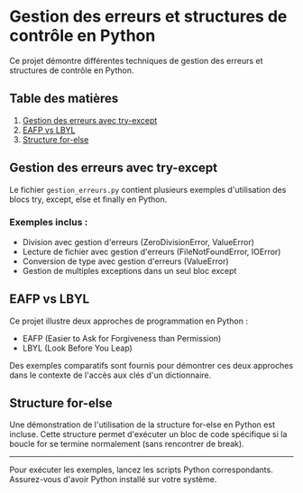 # Gestion des erreurs et structures de contrôle en Python

Ce projet démontre différentes techniques de gestion des erreurs et structures de contrôle en Python.

## Table des matières

1. [Gestion des erreurs avec try-except](#gestion-des-erreurs-avec-try-except)
2. [EAFP vs LBYL](#eafp-vs-lbyl)
3. [Structure for-else](#structure-for-else)

## Gestion des erreurs avec try-except

Le fichier `gestion_erreurs.py` contient plusieurs exemples d'utilisation des blocs try, except, else et finally en
Python.

### Exemples inclus :

- Division avec gestion d'erreurs (ZeroDivisionError, ValueError)
- Lecture de fichier avec gestion d'erreurs (FileNotFoundError, IOError)
- Conversion de type avec gestion d'erreurs (ValueError)
- Gestion de multiples exceptions dans un seul bloc except

## EAFP vs LBYL

Ce projet illustre deux approches de programmation en Python :

- EAFP (Easier to Ask for Forgiveness than Permission)
- LBYL (Look Before You Leap)

Des exemples comparatifs sont fournis pour démontrer ces deux approches dans le contexte de l'accès aux clés d'un
dictionnaire.

## Structure for-else

Une démonstration de l'utilisation de la structure for-else en Python est incluse. Cette structure permet d'exécuter un
bloc de code spécifique si la boucle for se termine normalement (sans rencontrer de break).

---

Pour exécuter les exemples, lancez les scripts Python correspondants. Assurez-vous d'avoir Python installé sur votre
système.
